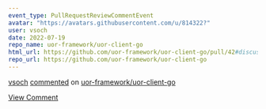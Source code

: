 ```yaml
---
event_type: PullRequestReviewCommentEvent
avatar: "https://avatars.githubusercontent.com/u/814322?"
user: vsoch
date: 2022-07-19
repo_name: uor-framework/uor-client-go
html_url: https://github.com/uor-framework/uor-client-go/pull/42#discussion_r924000758
repo_url: https://github.com/uor-framework/uor-client-go
---
```


<a href='https://github.com/vsoch' target='_blank'>vsoch</a> <a href='https://github.com/uor-framework/uor-client-go/pull/42#discussion_r924000758' target='_blank'>commented</a> on <a href='https://github.com/uor-framework/uor-client-go' target='_blank'>uor-framework/uor-client-go</a>

<a href='https://github.com/uor-framework/uor-client-go/pull/42#discussion_r924000758' target='_blank'>View Comment</a>